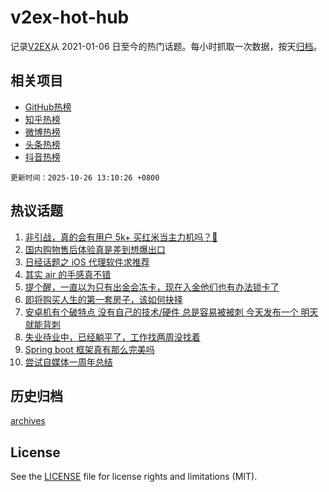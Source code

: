 # v2ex-hot-hub

 记录[V2EX](https://www.v2ex.com/)从 2021-01-06 日至今的热门话题。每小时抓取一次数据，按天[归档](archives)。
 
 ## 相关项目

- [GitHub热榜](https://github.com/lonnyzhang423/github-hot-hub)
- [知乎热榜](https://github.com/lonnyzhang423/zhihu-hot-hub)
- [微博热榜](https://github.com/lonnyzhang423/weibo-hot-hub)
- [头条热榜](https://github.com/lonnyzhang423/toutiao-hot-hub)
- [抖音热榜](https://github.com/lonnyzhang423/douyin-hot-hub)


 `更新时间：2025-10-26 13:10:26 +0800`

## 热议话题

1. [非引战，真的会有用户 5k+ 买红米当主力机吗？🥺](https://www.v2ex.com/t/1168361)
1. [国内购物售后体验真是差到想爆出口](https://www.v2ex.com/t/1168390)
1. [日经话题之 iOS 代理软件求推荐](https://www.v2ex.com/t/1168330)
1. [其实 air 的手感真不错](https://www.v2ex.com/t/1168320)
1. [提个醒，一直以为只有出金会冻卡，现在入金他们也有办法锁卡了](https://www.v2ex.com/t/1168381)
1. [即将购买人生的第一套房子，该如何抉择](https://www.v2ex.com/t/1168356)
1. [安卓机有个破特点 没有自己的技术/硬件 总是容易被被刺 今天发布一个 明天就能背刺](https://www.v2ex.com/t/1168307)
1. [失业待业中，已经躺平了，工作找两周没找着](https://www.v2ex.com/t/1168325)
1. [Spring boot 框架真有那么完美吗](https://www.v2ex.com/t/1168385)
1. [尝试自媒体一周年总结](https://www.v2ex.com/t/1168333)

## 历史归档

[archives](archives)

## License

See the [LICENSE](LICENSE) file for license rights and limitations (MIT).
